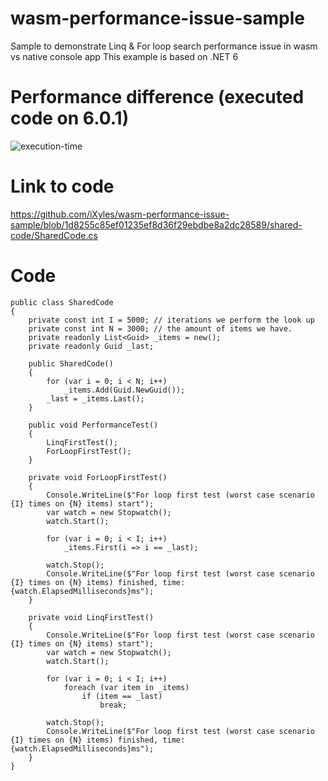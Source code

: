 # wasm-performance-issue-sample
Sample to demonstrate Linq &amp; For loop search performance issue in wasm vs native console app
This example is based on .NET 6

# Performance difference (executed code on 6.0.1)
![execution-time](https://user-images.githubusercontent.com/5310286/151583780-872f2545-cab6-4b8e-9e2e-447467688516.png)

# Link to code
https://github.com/iXyles/wasm-performance-issue-sample/blob/1d8255c85ef01235ef8d36f29ebdbe8a2dc28589/shared-code/SharedCode.cs

# Code
```
public class SharedCode
{
    private const int I = 5000; // iterations we perform the look up
    private const int N = 3000; // the amount of items we have.
    private readonly List<Guid> _items = new();
    private readonly Guid _last;

    public SharedCode()
    {
        for (var i = 0; i < N; i++)
            _items.Add(Guid.NewGuid());
        _last = _items.Last();
    }

    public void PerformanceTest()
    {
        LinqFirstTest();
        ForLoopFirstTest();
    }

    private void ForLoopFirstTest()
    {
        Console.WriteLine($"For loop first test (worst case scenario {I} times on {N} items) start");
        var watch = new Stopwatch();
        watch.Start();

        for (var i = 0; i < I; i++)
            _items.First(i => i == _last);

        watch.Stop();
        Console.WriteLine($"For loop first test (worst case scenario {I} times on {N} items) finished, time: {watch.ElapsedMilliseconds}ms");
    }

    private void LinqFirstTest()
    {
        Console.WriteLine($"For loop first test (worst case scenario {I} times on {N} items) start");
        var watch = new Stopwatch();
        watch.Start();

        for (var i = 0; i < I; i++)
            foreach (var item in _items)
                if (item == _last)
                    break;

        watch.Stop();
        Console.WriteLine($"For loop first test (worst case scenario {I} times on {N} items) finished, time: {watch.ElapsedMilliseconds}ms");
    }
}
```
